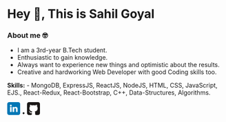 # Hey 👋, This is Sahil Goyal
### About me 🤓
- I am a 3rd-year B.Tech student.
- Enthusiastic to gain knowledge.
- Always want to experience new things and optimistic about the results.
- Creative and hardworking Web Developer with good Coding skills too.

**Skills:** - MongoDB, ExpressJS, ReactJS, NodeJS, HTML, CSS, JavaScript, EJS., React-Redux, React-Bootstrap, C++, Data-Structures, Algorithms. 

<a href = https://www.linkedin.com/in/sahil-goyal-138b96175/><img src=https://raw.githubusercontent.com/edent/SuperTinyIcons/master/images/svg/linkedin.svg height='30' weight='30'></a> • <a href = https://github.com/sahilgoyals1999><img src=https://raw.githubusercontent.com/edent/SuperTinyIcons/master/images/svg/github.svg height='30' weight='30'></a>
